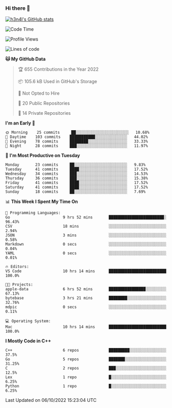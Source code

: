 ### Hi there 👋

[![h3n4l's GitHub stats](https://github-readme-stats.vercel.app/api?username=h3n4l&count_private=true&show_icons=true&theme=radical)](https://github.com/h3n4l/github-readme-stats)

<!--START_SECTION:waka-->
![Code Time](http://img.shields.io/badge/Code%20Time-720%20hrs%2055%20mins-blue)

![Profile Views](http://img.shields.io/badge/Profile%20Views-6-blue)

![Lines of code](https://img.shields.io/badge/From%20Hello%20World%20I%27ve%20Written-43%20Thousand%20lines%20of%20code-blue)

**🐱 My GitHub Data** 

> 🏆 655 Contributions in the Year 2022
 > 
> 📦 105.6 kB Used in GitHub's Storage 
 > 
> 🚫 Not Opted to Hire
 > 
> 📜 20 Public Repositories 
 > 
> 🔑 14 Private Repositories  
 > 
**I'm an Early 🐤** 

```text
🌞 Morning    25 commits     ██░░░░░░░░░░░░░░░░░░░░░░░   10.68% 
🌆 Daytime    103 commits    ███████████░░░░░░░░░░░░░░   44.02% 
🌃 Evening    78 commits     ████████░░░░░░░░░░░░░░░░░   33.33% 
🌙 Night      28 commits     ███░░░░░░░░░░░░░░░░░░░░░░   11.97%

```
📅 **I'm Most Productive on Tuesday** 

```text
Monday       23 commits     ██░░░░░░░░░░░░░░░░░░░░░░░   9.83% 
Tuesday      41 commits     ████░░░░░░░░░░░░░░░░░░░░░   17.52% 
Wednesday    34 commits     ███░░░░░░░░░░░░░░░░░░░░░░   14.53% 
Thursday     36 commits     ███░░░░░░░░░░░░░░░░░░░░░░   15.38% 
Friday       41 commits     ████░░░░░░░░░░░░░░░░░░░░░   17.52% 
Saturday     41 commits     ████░░░░░░░░░░░░░░░░░░░░░   17.52% 
Sunday       18 commits     ██░░░░░░░░░░░░░░░░░░░░░░░   7.69%

```


📊 **This Week I Spent My Time On** 

```text
💬 Programming Languages: 
Go                       9 hrs 52 mins       ████████████████████████░   96.43% 
CSV                      18 mins             ░░░░░░░░░░░░░░░░░░░░░░░░░   2.94% 
JSON                     3 mins              ░░░░░░░░░░░░░░░░░░░░░░░░░   0.58% 
Markdown                 0 secs              ░░░░░░░░░░░░░░░░░░░░░░░░░   0.04% 
YAML                     0 secs              ░░░░░░░░░░░░░░░░░░░░░░░░░   0.01%

🔥 Editors: 
VS Code                  10 hrs 14 mins      █████████████████████████   100.0%

🐱‍💻 Projects: 
apple-data               6 hrs 52 mins       ████████████████░░░░░░░░░   67.13% 
bytebase                 3 hrs 21 mins       ████████░░░░░░░░░░░░░░░░░   32.76% 
mdpic                    0 secs              ░░░░░░░░░░░░░░░░░░░░░░░░░   0.11%

💻 Operating System: 
Mac                      10 hrs 14 mins      █████████████████████████   100.0%

```

**I Mostly Code in C++** 

```text
C++                      6 repos             █████████░░░░░░░░░░░░░░░░   37.5% 
Go                       5 repos             ███████░░░░░░░░░░░░░░░░░░   31.25% 
C                        2 repos             ███░░░░░░░░░░░░░░░░░░░░░░   12.5% 
Lex                      1 repo              █░░░░░░░░░░░░░░░░░░░░░░░░   6.25% 
Python                   1 repo              █░░░░░░░░░░░░░░░░░░░░░░░░   6.25%

```



 Last Updated on 06/10/2022 15:23:04 UTC
<!--END_SECTION:waka-->

